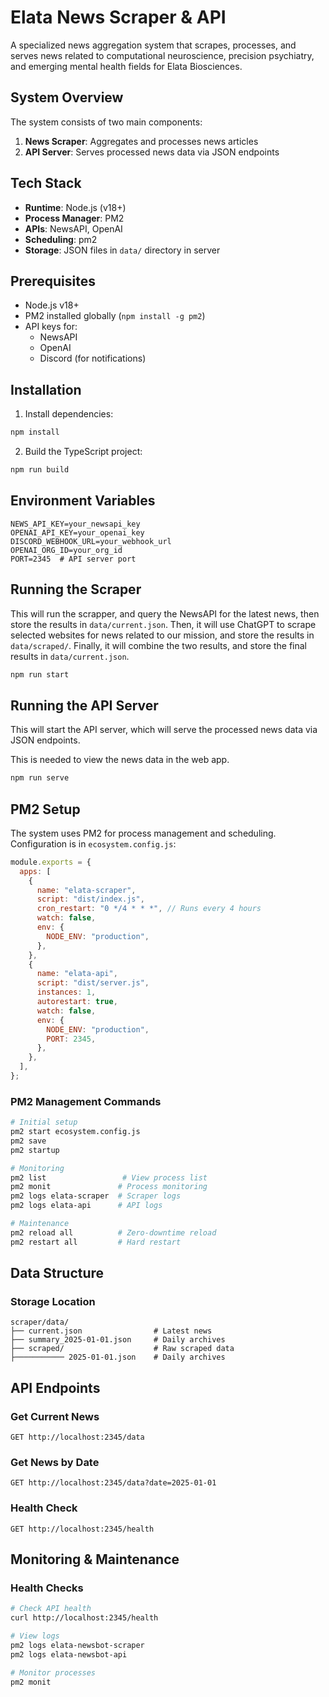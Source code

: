 # Elata News Scraper & API

A specialized news aggregation system that scrapes, processes, and serves news related to computational neuroscience, precision psychiatry, and emerging mental health fields for Elata Biosciences.

## System Overview

The system consists of two main components:

1. **News Scraper**: Aggregates and processes news articles
2. **API Server**: Serves processed news data via JSON endpoints

## Tech Stack

- **Runtime**: Node.js (v18+)
- **Process Manager**: PM2
- **APIs**: NewsAPI, OpenAI
- **Scheduling**: pm2
- **Storage**: JSON files in `data/` directory in server

## Prerequisites

- Node.js v18+
- PM2 installed globally (`npm install -g pm2`)
- API keys for:
  - NewsAPI
  - OpenAI
  - Discord (for notifications)

## Installation

1. Install dependencies:

```bash
npm install
```

2. Build the TypeScript project:

```bash
npm run build
```

## Environment Variables

```env
NEWS_API_KEY=your_newsapi_key
OPENAI_API_KEY=your_openai_key
DISCORD_WEBHOOK_URL=your_webhook_url
OPENAI_ORG_ID=your_org_id
PORT=2345  # API server port
```

## Running the Scraper

This will run the scrapper, and query the NewsAPI for the latest news, then store the results in `data/current.json`.
Then, it will use ChatGPT to scrape selected websites for news related to our mission, and store the results in `data/scraped/`.
Finally, it will combine the two results, and store the final results in `data/current.json`.

```bash
npm run start
```

## Running the API Server

This will start the API server, which will serve the processed news data via JSON endpoints.

This is needed to view the news data in the web app.

```bash
npm run serve
```

## PM2 Setup

The system uses PM2 for process management and scheduling. Configuration is in `ecosystem.config.js`:

```javascript
module.exports = {
  apps: [
    {
      name: "elata-scraper",
      script: "dist/index.js",
      cron_restart: "0 */4 * * *", // Runs every 4 hours
      watch: false,
      env: {
        NODE_ENV: "production",
      },
    },
    {
      name: "elata-api",
      script: "dist/server.js",
      instances: 1,
      autorestart: true,
      watch: false,
      env: {
        NODE_ENV: "production",
        PORT: 2345,
      },
    },
  ],
};
```

### PM2 Management Commands

```bash
# Initial setup
pm2 start ecosystem.config.js
pm2 save
pm2 startup

# Monitoring
pm2 list                 # View process list
pm2 monit               # Process monitoring
pm2 logs elata-scraper  # Scraper logs
pm2 logs elata-api      # API logs

# Maintenance
pm2 reload all          # Zero-downtime reload
pm2 restart all         # Hard restart
```

## Data Structure

### Storage Location

```
scraper/data/
├── current.json                # Latest news
├── summary_2025-01-01.json     # Daily archives
├── scraped/                    # Raw scraped data
├─────────── 2025-01-01.json    # Daily archives
```

## API Endpoints

### Get Current News

```
GET http://localhost:2345/data
```

### Get News by Date

```
GET http://localhost:2345/data?date=2025-01-01
```

### Health Check

```
GET http://localhost:2345/health
```

## Monitoring & Maintenance

### Health Checks

```bash
# Check API health
curl http://localhost:2345/health

# View logs
pm2 logs elata-newsbot-scraper
pm2 logs elata-newsbot-api

# Monitor processes
pm2 monit
```
